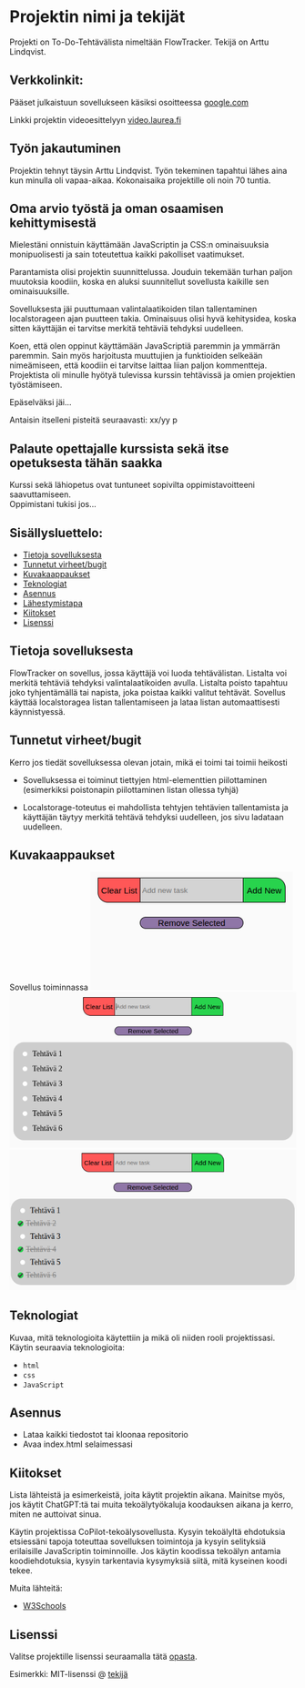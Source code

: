 
# Projektin nimi ja tekijät
Projekti on To-Do-Tehtävälista nimeltään FlowTracker. Tekijä on Arttu Lindqvist.

## Verkkolinkit:
Pääset julkaistuun sovellukseen käsiksi osoitteessa [google.com](https://google.com)

Linkki projektin videoesittelyyn [video.laurea.fi](https://video.laurea.fi/media/Projekti+1+esittelyvideo/0_viq0z695)

## Työn jakautuminen 
Projektin tehnyt täysin Arttu Lindqvist. Työn tekeminen tapahtui lähes aina kun minulla oli vapaa-aikaa. Kokonaisaika projektille oli noin 70 tuntia.

## Oma arvio työstä ja oman osaamisen kehittymisestä
Mielestäni onnistuin käyttämään JavaScriptin ja CSS:n ominaisuuksia monipuolisesti ja sain toteutettua kaikki pakolliset vaatimukset.

Parantamista olisi projektin suunnittelussa. Jouduin tekemään turhan paljon muutoksia koodiin, koska en aluksi suunnitellut sovellusta kaikille sen ominaisuuksille.

Sovelluksesta jäi puuttumaan valintalaatikoiden tilan tallentaminen localstorageen ajan puutteen takia. Ominaisuus olisi hyvä kehitysidea, koska sitten käyttäjän ei tarvitse merkitä tehtäviä tehdyksi uudelleen. 

Koen, että olen oppinut käyttämään JavaScriptiä paremmin ja ymmärrän paremmin. Sain myös harjoitusta muuttujien ja funktioiden selkeään nimeämiseen, että koodiin ei tarvitse laittaa liian paljon kommentteja. Projektista oli minulle hyötyä tulevissa kurssin tehtävissä ja omien projektien työstämiseen.

Epäselväksi jäi...

Antaisin itselleni pisteitä seuraavasti: xx/yy p

## Palaute opettajalle kurssista sekä itse opetuksesta tähän saakka
Kurssi sekä lähiopetus ovat tuntuneet sopivilta oppimistavoitteeni saavuttamiseen.  
Oppimistani tukisi jos...


## Sisällysluettelo:

- [Tietoja sovelluksesta](#tietoja-sovelluksesta)
- [Tunnetut virheet/bugit](#tunnetut-virheet/bugit)
- [Kuvakaappaukset](#kuvakaappaukset)
- [Teknologiat](#teknologiat)
- [Asennus](#asennus)
- [Lähestymistapa](#lähestymistapa)
- [Kiitokset](#kiitokset)
- [Lisenssi](#lisenssi)

## Tietoja sovelluksesta
FlowTracker on sovellus, jossa käyttäjä voi luoda tehtävälistan. Listalta voi merkitä tehtäviä tehdyksi valintalaatikoiden avulla. Listalta poisto tapahtuu joko tyhjentämällä tai napista, joka poistaa kaikki valitut tehtävät. Sovellus käyttää localstoragea listan tallentamiseen ja lataa listan automaattisesti käynnistyessä. 

## Tunnetut virheet/bugit
Kerro jos tiedät sovelluksessa olevan jotain, mikä ei toimi tai toimii heikosti

- Sovelluksessa ei toiminut tiettyjen html-elementtien piilottaminen (esimerkiksi poistonapin piilottaminen listan ollessa tyhjä)

- Localstorage-toteutus ei mahdollista tehtyjen tehtävien tallentamista ja käyttäjän täytyy merkitä tehtävä tehdyksi uudelleen, jos sivu ladataan uudelleen. 

## Kuvakaappaukset
Sovellus toiminnassa 
![Sovellus oletustilassa](/screenshots/Tasklist_Empty.png) ![Listalla sisältöä](/screenshots/Tasklist_with_content.png) ![Tehtäviä merkattu valmiiks](/screenshots/Tasks_marked_complete.png)


## Teknologiat
Kuvaa, mitä teknologioita käytettiin ja mikä oli niiden rooli projektissasi.  
Käytin seuraavia teknologioita: 
- `html`
- `css`
- `JavaScript`

## Asennus  
- Lataa kaikki tiedostot tai kloonaa repositorio
- Avaa index.html selaimessasi 
 

## Kiitokset
Lista lähteistä ja esimerkeistä, joita käytit projektin aikana. Mainitse myös, jos käytit ChatGPT:tä tai muita tekoälytyökaluja koodauksen aikana ja kerro, miten ne auttoivat sinua.

Käytin projektissa CoPilot-tekoälysovellusta. Kysyin tekoälyltä ehdotuksia etsiessäni tapoja toteuttaa sovelluksen toimintoja ja kysyin selityksiä erilaisille JavaScriptin toiminnoille. Jos käytin koodissa tekoälyn antamia koodiehdotuksia, kysyin tarkentavia kysymyksiä siitä, mitä kyseinen koodi tekee.

Muita lähteitä:
- [W3Schools](https://www.w3schools.com)  

## Lisenssi
Valitse projektille lisenssi seuraamalla tätä [opasta](https://docs.github.com/en/communities/setting-up-your-project-for-healthy-contributions/adding-a-license-to-a-repository).

Esimerkki: MIT-lisenssi @ [tekijä](author.com)
